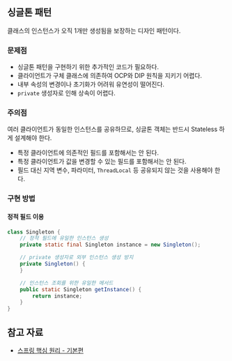 ## 싱글톤 패턴

클래스의 인스턴스가 오직 1개만 생성됨을 보장하는 디자인 패턴이다.

### 문제점

- 싱글톤 패턴을 구현하기 위한 추가적인 코드가 필요하다.
- 클라이언트가 구체 클래스에 의존하여 OCP와 DIP 원칙을 지키기 어렵다.
- 내부 속성의 변경이나 초기화가 어려워 유연성이 떨어진다.
- `private` 생성자로 인해 상속이 어렵다.

### 주의점

여러 클라이언트가 동일한 인스턴스를 공유하므로, 싱글톤 객체는 반드시 Stateless 하게 설계해야 한다.

- 특정 클라이언트에 의존적인 필드를 포함해서는 안 된다.
- 특정 클라이언트가 값을 변경할 수 있는 필드를 포함해서는 안 된다.
- 필드 대신 지역 변수, 파라미터, `ThreadLocal` 등 공유되지 않는 것을 사용해야 한다.

### 구현 방법

#### 정적 필드 이용

``` java
class Singleton {
    // 정적 필드에 유일한 인스턴스 생성
    private static final Singleton instance = new Singleton();

    // private 생성자로 외부 인스턴스 생성 방지
    private Singleton() {
    }

    // 인스턴스 조회를 위한 유일한 메서드
    public static Singleton getInstance() {
        return instance;
    }
}
```

## 참고 자료

- [스프링 핵심 원리 - 기본편](https://www.inflearn.com/course/%EC%8A%A4%ED%94%84%EB%A7%81-%ED%95%B5%EC%8B%AC-%EC%9B%90%EB%A6%AC-%EA%B8%B0%EB%B3%B8%ED%8E%B8)